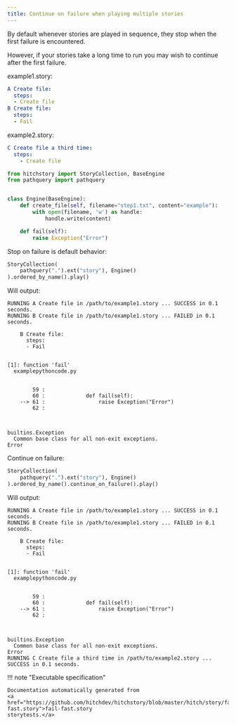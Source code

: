 ```yaml
---
title: Continue on failure when playing multiple stories
---
```




By default whenever stories are played in sequence,
they stop when the first failure is encountered.

However, if your stories take a long time to run
you may wish to continue after the first failure.






example1.story:

```yaml
A Create file:
  steps:
  - Create file
B Create file:
  steps:
  - Fail

```


example2.story:

```yaml
C Create file a third time:
  steps:
    - Create file

```








```python
from hitchstory import StoryCollection, BaseEngine
from pathquery import pathquery


class Engine(BaseEngine):
    def create_file(self, filename="step1.txt", content="example"):
        with open(filename, 'w') as handle:
            handle.write(content)

    def fail(self):
        raise Exception("Error")

```




Stop on failure is default behavior:




```python
StoryCollection(
    pathquery(".").ext("story"), Engine()
).ordered_by_name().play()

```

Will output:
```
RUNNING A Create file in /path/to/example1.story ... SUCCESS in 0.1 seconds.
RUNNING B Create file in /path/to/example1.story ... FAILED in 0.1 seconds.

    B Create file:
      steps:
      - Fail


[1]: function 'fail'
  examplepythoncode.py


        59 :
        60 :             def fail(self):
    --> 61 :                 raise Exception("Error")
        62 :



builtins.Exception
  Common base class for all non-exit exceptions.
Error
```






Continue on failure:




```python
StoryCollection(
    pathquery(".").ext("story"), Engine()
).ordered_by_name().continue_on_failure().play()

```

Will output:
```
RUNNING A Create file in /path/to/example1.story ... SUCCESS in 0.1 seconds.
RUNNING B Create file in /path/to/example1.story ... FAILED in 0.1 seconds.

    B Create file:
      steps:
      - Fail


[1]: function 'fail'
  examplepythoncode.py


        59 :
        60 :             def fail(self):
    --> 61 :                 raise Exception("Error")
        62 :



builtins.Exception
  Common base class for all non-exit exceptions.
Error
RUNNING C Create file a third time in /path/to/example2.story ... SUCCESS in 0.1 seconds.
```











!!! note "Executable specification"

    Documentation automatically generated from 
    <a href="https://github.com/hitchdev/hitchstory/blob/master/hitch/story/fail-fast.story">fail-fast.story
    storytests.</a>

